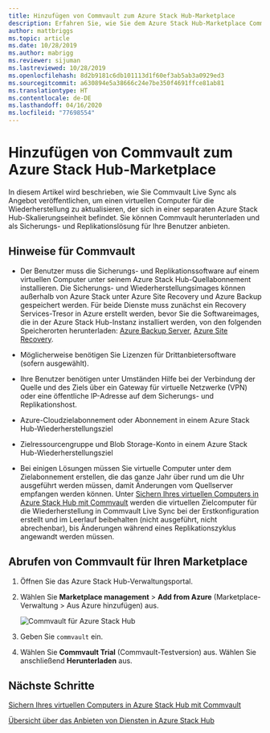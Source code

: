```yaml
---
title: Hinzufügen von Commvault zum Azure Stack Hub-Marketplace
description: Erfahren Sie, wie Sie dem Azure Stack Hub-Marketplace Commvault hinzufügen.
author: mattbriggs
ms.topic: article
ms.date: 10/28/2019
ms.author: mabrigg
ms.reviewer: sijuman
ms.lastreviewed: 10/28/2019
ms.openlocfilehash: 8d2b9181c6db101113d1f60ef3ab5ab3a0929ed3
ms.sourcegitcommit: a630894e5a38666c24e7be350f4691ffce81ab81
ms.translationtype: HT
ms.contentlocale: de-DE
ms.lasthandoff: 04/16/2020
ms.locfileid: "77698554"
---
```

# <a name="add-commvault-to-the-azure-stack-hub-marketplace"></a>Hinzufügen von Commvault zum Azure Stack Hub-Marketplace

In diesem Artikel wird beschrieben, wie Sie Commvault Live Sync als Angebot veröffentlichen, um einen virtuellen Computer für die Wiederherstellung zu aktualisieren, der sich in einer separaten Azure Stack Hub-Skalierungseinheit befindet. Sie können Commvault herunterladen und als Sicherungs- und Replikationslösung für Ihre Benutzer anbieten. 

## <a name="notes-for-commvault"></a>Hinweise für Commvault

- Der Benutzer muss die Sicherungs- und Replikationssoftware auf einem virtuellen Computer unter seinem Azure Stack Hub-Quellabonnement installieren. Die Sicherungs- und Wiederherstellungsimages können außerhalb von Azure Stack unter Azure Site Recovery und Azure Backup gespeichert werden. Für beide Dienste muss zunächst ein Recovery Services-Tresor in Azure erstellt werden, bevor Sie die Softwareimages, die in der Azure Stack Hub-Instanz installiert werden, von den folgenden Speicherorten herunterladen: [Azure Backup Server](https://go.microsoft.com/fwLink/?LinkId=626082&clcid=0x0409), [Azure Site Recovery](https://aka.ms/unifiedinstaller_eus).  
    
- Möglicherweise benötigen Sie Lizenzen für Drittanbietersoftware (sofern ausgewählt).
- Ihre Benutzer benötigen unter Umständen Hilfe bei der Verbindung der Quelle und des Ziels über ein Gateway für virtuelle Netzwerke (VPN) oder eine öffentliche IP-Adresse auf dem Sicherungs- und Replikationshost.
- Azure-Cloudzielabonnement oder Abonnement in einem Azure Stack Hub-Wiederherstellungsziel
- Zielressourcengruppe und Blob Storage-Konto in einem Azure Stack Hub-Wiederherstellungsziel
- Bei einigen Lösungen müssen Sie virtuelle Computer unter dem Zielabonnement erstellen, die das ganze Jahr über rund um die Uhr ausgeführt werden müssen, damit Änderungen vom Quellserver empfangen werden können. Unter [Sichern Ihres virtuellen Computers in Azure Stack Hub mit Commvault](../user/azure-stack-network-howto-backup-commvault.md) werden die virtuellen Zielcomputer für die Wiederherstellung in Commvault Live Sync bei der Erstkonfiguration erstellt und im Leerlauf beibehalten (nicht ausgeführt, nicht abrechenbar), bis Änderungen während eines Replikationszyklus angewandt werden müssen.


## <a name="get-commvault-for-your-marketplace"></a>Abrufen von Commvault für Ihren Marketplace

1. Öffnen Sie das Azure Stack Hub-Verwaltungsportal.
2. Wählen Sie **Marketplace management** > **Add from Azure** (Marketplace-Verwaltung > Aus Azure hinzufügen) aus.

    ![Commvault für Azure Stack Hub](./media/azure-stack-network-offer-backup-commvault/get-commvault-for-marketplace.png)

3. Geben Sie `commvault` ein.
4. Wählen Sie **Commvault Trial** (Commvault-Testversion) aus. Wählen Sie anschließend **Herunterladen** aus.


## <a name="next-steps"></a>Nächste Schritte

[Sichern Ihres virtuellen Computers in Azure Stack Hub mit Commvault](../user/azure-stack-network-howto-backup-commvault.md)

[Übersicht über das Anbieten von Diensten in Azure Stack Hub](service-plan-offer-subscription-overview.md)
